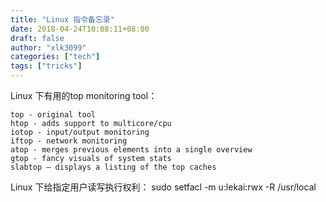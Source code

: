 ```yaml
---
title: "Linux 指令备忘录"
date: 2018-04-24T10:08:11+08:00
draft: false
author: "xlk3099"
categories: ["tech"]
tags: ["tricks"]
---
```


Linux 下有用的top monitoring tool：
```
top - original tool
htop - adds support to multicore/cpu
iotop - input/output monitoring
iftop - network monitoring
atop - merges previous elements into a single overview
gtop - fancy visuals of system stats
slabtop – displays a listing of the top caches
```

Linux 下给指定用户读写执行权利：
    sudo setfacl -m u:lekai:rwx -R /usr/local